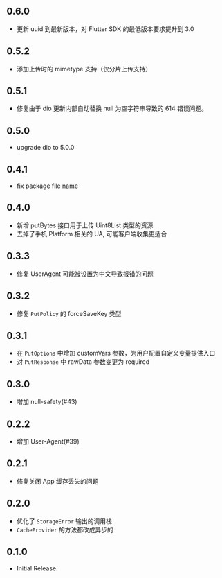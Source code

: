 ## 0.6.0

- 更新 uuid 到最新版本，对 Flutter SDK 的最低版本要求提升到 3.0

## 0.5.2

- 添加上传时的 mimetype 支持（仅分片上传支持）

## 0.5.1

- 修复由于 dio 更新内部自动替换 null 为空字符串导致的 614 错误问题。

## 0.5.0

- upgrade dio to 5.0.0

## 0.4.1

- fix package file name

## 0.4.0

- 新增 putBytes 接口用于上传 Uint8List 类型的资源
- 去掉了手机 Platform 相关的 UA, 可能客户端收集更适合

## 0.3.3

- 修复 UserAgent 可能被设置为中文导致报错的问题

## 0.3.2

- 修复 `PutPolicy` 的 forceSaveKey 类型

## 0.3.1

- 在 `PutOptions` 中增加 customVars 参数，为用户配置自定义变量提供入口
- 对 `PutResponse` 中 rawData 参数变更为 required

## 0.3.0

- 增加 null-safety(#43)

## 0.2.2

- 增加 User-Agent(#39)

## 0.2.1

- 修复关闭 App 缓存丢失的问题

## 0.2.0

- 优化了 `StorageError` 输出的调用栈
- `CacheProvider` 的方法都改成异步的

## 0.1.0

- Initial Release.
